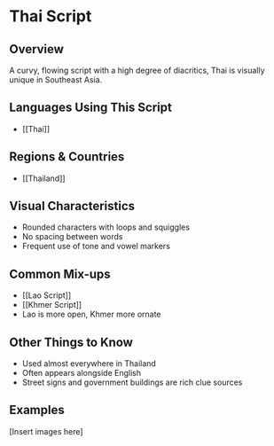 # **Thai Script**

## **Overview**
A curvy, flowing script with a high degree of diacritics, Thai is visually unique in Southeast Asia.

## **Languages Using This Script**
- [[Thai]]

## **Regions & Countries**
- [[Thailand]]

## **Visual Characteristics**
- Rounded characters with loops and squiggles
- No spacing between words
- Frequent use of tone and vowel markers

## **Common Mix-ups**
- [[Lao Script]]
- [[Khmer Script]]
- Lao is more open, Khmer more ornate

## **Other Things to Know**
- Used almost everywhere in Thailand
- Often appears alongside English
- Street signs and government buildings are rich clue sources

## **Examples**
[Insert images here]

